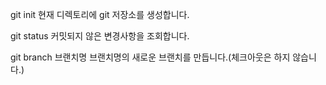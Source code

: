 git init
현재 디렉토리에 git 저장소를 생성합니다.

git status
커밋되지 않은 변경사항을 조회합니다.

git branch 브랜치명
브랜치명의 새로운 브랜치를 만듭니다.(체크아웃은 하지 않습니다.)